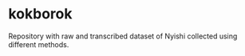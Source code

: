 # kokborok
Repository with raw and transcribed dataset of Nyishi collected using different methods. 

